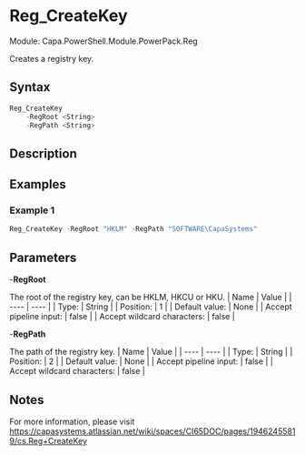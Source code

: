 # Reg_CreateKey
Module: Capa.PowerShell.Module.PowerPack.Reg

Creates a registry key.

## Syntax

```powershell
Reg_CreateKey
	-RegRoot <String>
	-RegPath <String>
```

## Description



## Examples

### Example 1
```powershell
Reg_CreateKey -RegRoot "HKLM" -RegPath "SOFTWARE\CapaSystems"
```
    

## Parameters

-**RegRoot**

The root of the registry key, can be HKLM, HKCU or HKU.
| Name | Value |
| ---- | ---- |
| Type: | String |
| Position: | 1 | 
| Default value: | None | 
| Accept pipeline input: | false | 
| Accept wildcard characters: | false | 

-**RegPath**

The path of the registry key.
| Name | Value |
| ---- | ---- |
| Type: | String |
| Position: | 2 | 
| Default value: | None | 
| Accept pipeline input: | false | 
| Accept wildcard characters: | false | 


## Notes

For more information, please visit https://capasystems.atlassian.net/wiki/spaces/CI65DOC/pages/19462455819/cs.Reg+CreateKey
